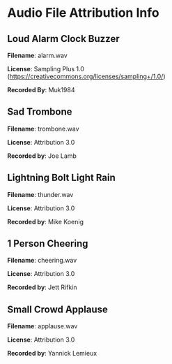 # Audio File Attribution Info

## Loud Alarm Clock Buzzer

**Filename**: alarm.wav

**License**: Sampling Plus 1.0 (https://creativecommons.org/licenses/sampling+/1.0/)

**Recorded By**: Muk1984



## Sad Trombone

**Filename**: trombone.wav

**License**: Attribution 3.0

**Recorded by**: Joe Lamb



## Lightning Bolt Light Rain

**Filename**: thunder.wav

**License**: Attribution 3.0

**Recorded by**: Mike Koenig



## 1 Person Cheering

**Filename**: cheering.wav

**License**: Attribution 3.0

**Recorded by**: Jett Rifkin



## Small Crowd Applause

**Filename**: applause.wav

**License**: Attribution 3.0

**Recorded by**: Yannick Lemieux
